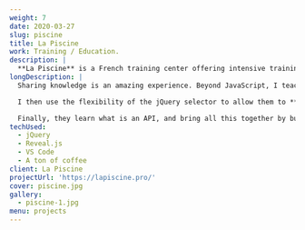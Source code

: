 ```yaml
---
weight: 7
date: 2020-03-27
slug: piscine
title: La Piscine
work: Training / Education.
description: |
  **La Piscine** is a French training center offering intensive training for aspiring developers, designers and database administrators. Since 2018, I've been teaching JavaScript and jQuery there.
longDescription: |
  Sharing knowledge is an amazing experience. Beyond JavaScript, I teach my students **basic programming notions**, from variables to the **notion of objects**, including JSON and AJAX.

  I then use the flexibility of the jQuery selector to allow them to **manipulate the DOM** and use the **Event Listener** to add more interactivity to their web projects.

  Finally, they learn what is an API, and bring all this together by building a **complete jQuery plugin**, which respects the library's ecosystem. During the whole training, I insist on the importance of delivering quality code and answer all the questions they might have on the reality of what it is to be a web developer.
techUsed:
  - jQuery
  - Reveal.js
  - VS Code
  - A ton of coffee
client: La Piscine
projectUrl: 'https://lapiscine.pro/'
cover: piscine.jpg
gallery:
  - piscine-1.jpg
menu: projects
---
```


